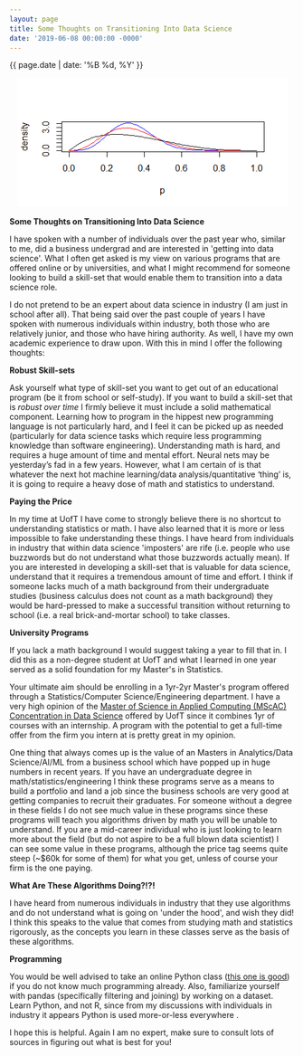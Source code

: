 ```yaml
---
layout: page
title: Some Thoughts on Transitioning Into Data Science
date: '2019-06-08 00:00:00 -0000'
---
```


{{ page.date | date: '%B %d, %Y' }}

<p style="text-align:center;"><img src="/assets/Rplot.png" alt="Prediction Machine Eyes"></p>

**Some Thoughts on Transitioning Into Data Science**

I have spoken with a number of individuals over the past year who, similar to me, did a business undergrad and are interested in 'getting into data science'. What I often get asked is my view on various programs that are offered online or by universities, and what I might recommend for someone looking to build a skill-set that would enable them to transition into a data science role.

I do not pretend to be an expert about data science in industry (I am just in school after all). That being said over the past couple of years I have spoken with numerous individuals within industry, both those who are relatively junior, and those who have hiring authority. As well, I have my own academic experience to draw upon. With this in mind I offer the following thoughts:

**Robust Skill-sets**

Ask yourself what type of skill-set you want to get out of an educational program (be it from school or self-study). If you want to build a skill-set that is *robust over time* I firmly believe it must include a solid mathematical component. Learning how to program in the hippest new programming language is not particularly hard, and I feel it can be picked up as needed (particularly for data science tasks which require less programming knowledge than software engineering). Understanding math is hard, and requires a huge amount of time and mental effort. Neural nets may be yesterday’s fad in a few years. However, what I am certain of is that whatever the next hot machine learning/data analysis/quantitative ‘thing’ is, it is going to require a heavy dose of math and statistics to understand. 

**Paying the Price**

In my time at UofT I have come to strongly believe there is no shortcut to understanding statistics or math. I have also learned that it is more or less impossible to fake understanding these things. I have heard from individuals in industry that within data science 'imposters' are rife (i.e. people who use buzzwords but do not understand what those buzzwords actually mean). If you are interested in developing a skill-set that is valuable for data science, understand that it requires a tremendous amount of time and effort. I think if someone lacks much of a math background from their undergraduate studies (business calculus does not count as a math background) they would be hard-pressed to make a successful transition without returning to school (i.e. a real brick-and-mortar school) to take classes.

**University Programs**

If you lack a math background I would suggest taking a year to fill that in. I did this as a non-degree student at UofT and what I learned in one year served as a solid foundation for my Master's in Statistics.

Your ultimate aim should be enrolling in a 1yr-2yr Master's program offered through a Statistics/Computer Science/Engineering department. I have a very high opinion of the <a href="https://www.statistics.utoronto.ca/graduate/mscac-data-science">Master of Science in Applied Computing (MScAC) Concentration in Data Science</a> offered by UofT since it combines 1yr of courses with an internship. A program with the potential to get a full-time offer from the firm you intern at is pretty great in my opinion.

One thing that always comes up is the value of an Masters in Analytics/Data Science/AI/ML from a business school which have popped up in huge numbers in recent years. If you have an undergraduate degree in math/statistics/engineering I think these programs serve as a means to build a portfolio and land a job since the business schools are very good at getting companies to recruit their graduates. For someone without a degree in these fields I do not see much value in these programs since these programs will teach you algorithms driven by math you will be unable to understand. If you are a mid-career individual who is just looking to learn more about the field (but do not aspire to be a full blown data scientist) I can see some value in these programs, although the price tag seems quite steep (~$60k for some of them) for what you get, unless of course your firm is the one paying.

**What Are These Algorithms Doing?!?!**

I have heard from numerous individuals in industry that they use algorithms and do not understand what is going on 'under the hood', and wish they did! I think this speaks to the value that comes from studying math and statistics rigorously, as the concepts you learn in these classes serve as the basis of these algorithms.

**Programming**

You would be well advised to take an online Python class (<a href="https://www.coursera.org/learn/interactive-python-1">this one is good</a>) if you do not know much programming already. Also, familiarize yourself with pandas (specifically filtering and joining) by working on a dataset. Learn Python, and not R, since from my discussions with individuals in industry it appears Python is used more-or-less everywhere .
  
  
I hope this is helpful. Again I am no expert, make sure to consult lots of sources in figuring out what is best for you!


